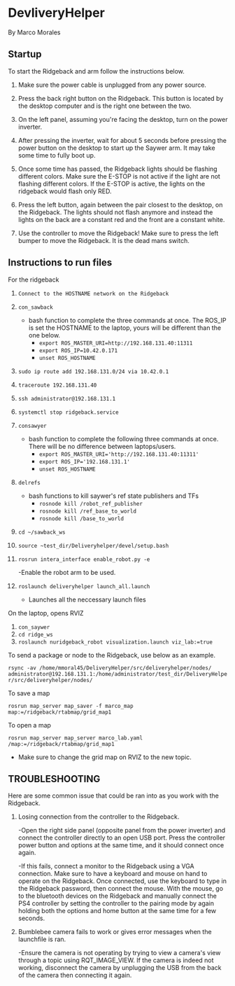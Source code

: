 # DevliveryHelper
By Marco Morales

## Startup

To start the Ridgeback and arm follow the instructions below.

1. Make sure the power cable is unplugged from any power source.

2. Press the back right button on the Ridgeback. This button is located by the desktop computer and is the right one between the two. 

3. On the left panel, assuming you're facing the desktop, turn on the power inverter. 

4. After pressing the inverter, wait for about 5 seconds before pressing the power button on the desktop to start up the Saywer arm. It may take some time to fully boot up.

5. Once some time has passed, the Ridgeback lights should be flashing different colors. Make sure the E-STOP is not active if the light are not flashing different colors. If the E-STOP is active, the lights on the ridgeback would flash only RED.

6. Press the left button, again between the pair closest to the desktop, on the Ridgeback. The lights should not flash anymore and instead the lights on the back are a constant red and the front are a constant white.

7. Use the controller to move the Ridgeback! Make sure to press the left bumper to move the Ridgeback. It is the dead mans switch. 

## Instructions to run files
For the ridgeback
1. `Connect to the HOSTNAME network on the Ridgeback`
2. `con_sawback`
    - bash function to complete the three commands at once. The ROS_IP is set the HOSTNAME to the laptop, yours will be different than the one below.
        - `export ROS_MASTER_URI=http://192.168.131.40:11311`
        - `export ROS_IP=10.42.0.171`
        - `unset ROS_HOSTNAME`
3. `sudo ip route add 192.168.131.0/24 via 10.42.0.1`	
4. `traceroute 192.168.131.40`	
5. `ssh administrator@192.168.131.1`	
6. `systemctl stop ridgeback.service`	
7. `consawyer`	
    - bash function to complete the following three commands at once. There will be no difference between laptops/users.
        - `export ROS_MASTER_URI='http://192.168.131.40:11311'`
        - `export ROS_IP='192.168.131.1'`
        - `unset ROS_HOSTNAME`
8. `delrefs`
    - bash functions to kill saywer's ref state publishers and TFs
        - `rosnode kill /robot_ref_publisher`
        - `rosnode kill /ref_base_to_world`
        - `rosnode kill /base_to_world`
9. `cd ~/sawback_ws`	
10. `source ~test_dir/Deliveryhelper/devel/setup.bash`	
11. `rosrun intera_interface enable_robot.py -e`	

    -Enable the robot arm to be used.
12. `roslaunch deliveryhelper launch_all.launch`
    - Launches all the neccessary launch files

On the laptop, opens RVIZ
1. `con_saywer`
2. `cd ridge_ws`
3. `roslaunch nuridgeback_robot visualization.launch viz_lab:=true`

To send a package or node to the Ridgeback, use below as an example.

`
rsync -av /home/mmoral45/DeliveryHelper/src/deliveryhelper/nodes/ administrator@192.168.131.1:/home/administrator/test_dir/DeliveryHelper/src/deliveryhelper/nodes/
`

To save a map 

`rosrun map_server map_saver -f marco_map  map:=/ridgeback/rtabmap/grid_map1`

To open a map 

`rosrun map_server map_server marco_lab.yaml /map:=/ridgeback/rtabmap/grid_map1`

- Make sure to change the grid map on RVIZ to the new topic.

## TROUBLESHOOTING

Here are some common issue that could be ran into as you work with the Ridgeback.

1. Losing connection from the controller to the Ridgeback.

    -Open the right side panel (opposite panel from the power inverter) and connect the controller directly to an open USB port. Press the controller power button and options at the same time, and it should connect once again. 

    -If this fails, connect a monitor to the Ridgeback using a VGA connection. Make sure to have a keyboard and mouse on hand to operate on the Ridgeback. Once connected, use the keyboard to type in the Ridgeback password, then connect the mouse. With the mouse, go to the bluetooth devices on the Ridgeback and manually connect the PS4 controller by setting the controller to the pairing mode by again holding both the options and home button at the same time for a few seconds. 

2. Bumblebee camera fails to work or gives error messages when the launchfile is ran. 

    -Ensure the camera is not operating by trying to view a camera's view through a topic using RQT_IMAGE_VIEW. If the camera is indeed not working, disconnect the camera by unplugging the USB from the back of the camera then connecting it again.
